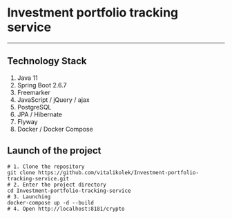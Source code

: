 # Investment portfolio tracking service
---

## Technology Stack
1. Java 11
2. Spring Boot 2.6.7
3. Freemarker
4. JavaScript / jQuery / ajax
5. PostgreSQL
6. JPA / Hibernate
7. Flyway
8. Docker / Docker Compose

## Launch of the project
```
# 1. Clone the repository
git clone https://github.com/vitalikolek/Investment-portfolio-tracking-service.git
# 2. Enter the project directory
cd Investment-portfolio-tracking-service
# 3. Launching
docker-compose up -d --build
# 4. Open http://localhost:8181/crypto
```
